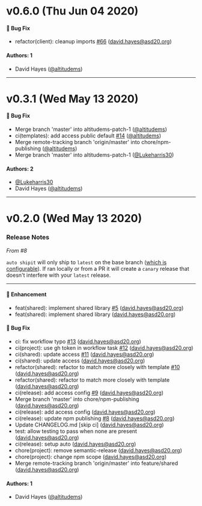 # v0.6.0 (Thu Jun 04 2020)

#### 🐛 Bug Fix

- refactor(client): cleanup imports [#66](https://github.com/academydistrict20/notifications/pull/66) (david.hayes@asd20.org)

#### Authors: 1

- David Hayes ([@altitudems](https://github.com/altitudems))

---

# v0.3.1 (Wed May 13 2020)

#### 🐛 Bug Fix

- Merge branch 'master' into altitudems-patch-1 ([@altitudems](https://github.com/altitudems))
- ci(templates): add access public default [#14](https://github.com/academydistrict20/notifications/pull/14) ([@altitudems](https://github.com/altitudems))
- Merge remote-tracking branch 'origin/master' into chore/npm-publishing ([@altitudems](https://github.com/altitudems))
- Merge branch 'master' into altitudems-patch-1 ([@Lukeharris30](https://github.com/Lukeharris30))

#### Authors: 2

- [@Lukeharris30](https://github.com/Lukeharris30)
- David Hayes ([@altitudems](https://github.com/altitudems))

---

# v0.2.0 (Wed May 13 2020)

### Release Notes

_From #8_

`auto shipit` will only ship to `latest` on the base branch ([which is configurable]()). If ran locally or from a PR it will create a `canary` release that doesn't interfere with your `latest` release.

---

#### 🚀 Enhancement

- feat(shared): implement shared library [#5](https://github.com/academydistrict20/notifications/pull/5) (david.hayes@asd20.org)
- feat(shared): implement shared library (david.hayes@asd20.org)

#### 🐛 Bug Fix

- ci: fix workflow typo [#13](https://github.com/academydistrict20/notifications/pull/13) (david.hayes@asd20.org)
- ci(project): use gh token in workflow task [#12](https://github.com/academydistrict20/notifications/pull/12) (david.hayes@asd20.org)
- ci(shared): update access [#11](https://github.com/academydistrict20/notifications/pull/11) (david.hayes@asd20.org)
- ci(shared): update access (david.hayes@asd20.org)
- refactor(shared): refactor to match more closely with template [#10](https://github.com/academydistrict20/notifications/pull/10) (david.hayes@asd20.org)
- refactor(shared): refactor to match more closely with template (david.hayes@asd20.org)
- ci(release): add access config [#9](https://github.com/academydistrict20/notifications/pull/9) (david.hayes@asd20.org)
- Merge branch 'master' into chore/npm-publishing (david.hayes@asd20.org)
- ci(release): add access config (david.hayes@asd20.org)
- ci(release): update npm publishing [#8](https://github.com/academydistrict20/notifications/pull/8) (david.hayes@asd20.org)
- Update CHANGELOG.md \[skip ci\] (david.hayes@asd20.org)
- test: allow testing to pass when none are present (david.hayes@asd20.org)
- ci(release): setup auto (david.hayes@asd20.org)
- chore(project): remove semantic-release (david.hayes@asd20.org)
- chore(project): change npm scope (david.hayes@asd20.org)
- Merge remote-tracking branch 'origin/master' into feature/shared (david.hayes@asd20.org)

#### Authors: 1

- David Hayes ([@altitudems](https://github.com/altitudems))